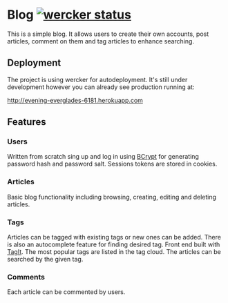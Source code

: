# Blog [![wercker status](https://app.wercker.com/status/c2f59ed2ec45294c9df51f8ea56e189f/s/master "wercker status")](https://app.wercker.com/project/bykey/c2f59ed2ec45294c9df51f8ea56e189f)
This is a simple blog. It allows users to create their own accounts, post articles, comment on them and tag articles to enhance searching.


## Deployment
The project is using wercker for autodeployment.
It's still under development however you can already see production running at:

http://evening-everglades-6181.herokuapp.com


## Features

### Users
Written from scratch sing up and log in using [BCrypt](https://github.com/codahale/bcrypt-ruby) for generating password hash and password salt. Sessions tokens are stored in cookies.

### Articles
Basic blog functionality including browsing, creating, editing and deleting articles.

### Tags
Articles can be tagged with existing tags or new ones can be added. There is also an autocomplete feature for finding desired tag. Front end built with [TagIt](https://github.com/hailwood/jQuery-Tagit).
The most popular tags are listed in the tag cloud.
The articles can be searched by the given tag.

### Comments 
Each article can be commented by users.
